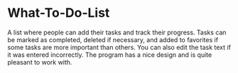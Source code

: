 # What-To-Do-List
A list where people can add their tasks and track their progress. Tasks can be marked as completed, deleted if necessary, and added to favorites if some tasks are more important than others. You can also edit the task text if it was entered incorrectly. The program has a nice design and is quite pleasant to work with.
